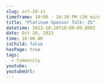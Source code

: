 ```yaml
---
slug: oct-20-zs
timeframe: 10:00 - 10:30 PM (30 min)
title: "Platinum Sponsor Talk: ZS"
datetime: 2023-10-20T10:00:00.000Z
date: Oct 20, 2023
time: 10:00 AM
isChild: false
hasPage: true
tags:
  - Community
youtube: 
youtubeUrl: 
---
```


